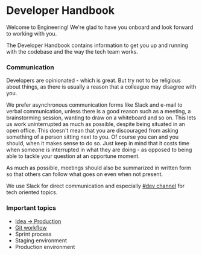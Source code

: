 # Developer Handbook

Welcome to Engineering! We're glad to have you onboard and look forward to working with you.

The Developer Handbook contains information to get you up and running with the codebase and the way the tech team works.

### Communication
Developers are opinionated - which is great. But try not to be religious about things, as there is usually a reason that a colleague may disagree with you.

We prefer asynchronous communication forms like Slack and e-mail to verbal communication, unless there is a good reason such
as a meeting, a brainstorming session, wanting to draw on a whiteboard and so on. This lets us work uninterrupted as much as
possible, despite being situated in an open office. This doesn't mean that you are discouraged from asking something of a person
sitting next to you. Of course you can and you should, when it makes sense to do so. Just keep in mind that it costs time when
someone is interrupted in what they are doing - as opposed to being able to tackle your question at an opportune moment.

As much as possible, meetings should also be summarized in written form so that others can follow what goes on even when not present. 

We use Slack for direct communication and especially [#dev channel](https://scaut.slack.com/messages/dev) for tech oriented topics.

### Important topics

* [Idea -> Production](/engineering/handbook/idea-to-production.md)
* [Git workflow](/engineering/handbook/gitflow.md)
* Sprint process
* Staging environment
* Production environment
